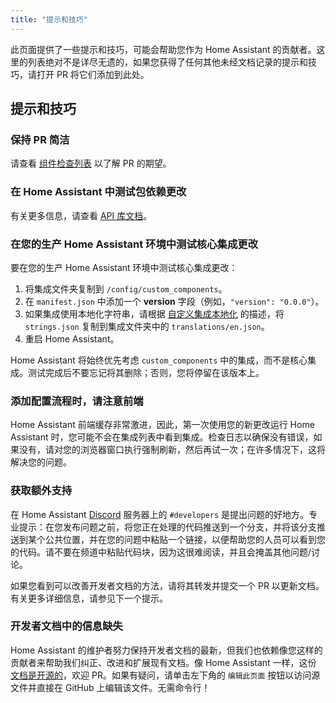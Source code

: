 ```yaml
---
title: "提示和技巧"
---
```


此页面提供了一些提示和技巧，可能会帮助您作为 Home Assistant 的贡献者。这里的列表绝对不是详尽无遗的，如果您获得了任何其他未经文档记录的提示和技巧，请打开 PR 将它们添加到此处。

## 提示和技巧

### 保持 PR 简洁

请查看 [组件检查列表](/docs/creating_component_code_review#5-make-your-pull-request-as-small-as-possible) 以了解 PR 的期望。

### 在 Home Assistant 中测试包依赖更改

有关更多信息，请查看 [API 库文档](/docs/api_lib_index#trying-your-library-inside-home-assistant)。

### 在您的生产 Home Assistant 环境中测试核心集成更改

要在您的生产 Home Assistant 环境中测试核心集成更改：
1. 将集成文件夹复制到 `/config/custom_components`。
2. 在 `manifest.json` 中添加一个 **version** 字段（例如，`"version": "0.0.0"`）。
3. 如果集成使用本地化字符串，请根据 [自定义集成本地化](/docs/internationalization/custom_integration) 的描述，将 `strings.json` 复制到集成文件夹中的 `translations/en.json`。
4. 重启 Home Assistant。

Home Assistant 将始终优先考虑 `custom_components` 中的集成，而不是核心集成。测试完成后不要忘记将其删除；否则，您将停留在该版本上。

### 添加配置流程时，请注意前端

Home Assistant 前端缓存非常激进，因此，第一次使用您的新更改运行 Home Assistant 时，您可能不会在集成列表中看到集成。检查日志以确保没有错误，如果没有，请对您的浏览器窗口执行强制刷新，然后再试一次；在许多情况下，这将解决您的问题。

### 获取额外支持

在 Home Assistant [Discord](https://www.home-assistant.io/join-chat/) 服务器上的 `#developers` 是提出问题的好地方。专业提示：在您发布问题之前，将您正在处理的代码推送到一个分支，并将该分支推送到某个公共位置，并在您的问题中粘贴一个链接，以便帮助您的人员可以看到您的代码。请不要在频道中粘贴代码块，因为这很难阅读，并且会掩盖其他问题/讨论。

如果您看到可以改善开发者文档的方法，请将其转发并提交一个 PR 以更新文档。有关更多详细信息，请参见下一个提示。

### 开发者文档中的信息缺失

Home Assistant 的维护者努力保持开发者文档的最新，但我们也依赖像您这样的贡献者来帮助我们纠正、改进和扩展现有文档。像 Home Assistant 一样，这份 [文档是开源的](https://github.com/home-assistant/developers.home-assistant)，欢迎 PR。如果有疑问，请单击左下角的 `编辑此页面` 按钮以访问源文件并直接在 GitHub 上编辑该文件。无需命令行！